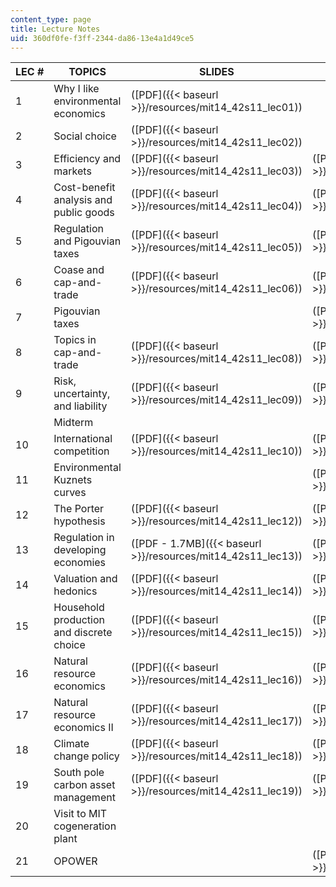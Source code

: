 ```yaml
---
content_type: page
title: Lecture Notes
uid: 360df0fe-f3ff-2344-da86-13e4a1d49ce5
---
```


| LEC # | TOPICS | SLIDES | NOTES |
| --- | --- | --- | --- |
| 1 | Why I like environmental economics | ([PDF]({{< baseurl >}}/resources/mit14_42s11_lec01)) | &nbsp; |
| 2 | Social choice | ([PDF]({{< baseurl >}}/resources/mit14_42s11_lec02)) | &nbsp; |
| 3 | Efficiency and markets | ([PDF]({{< baseurl >}}/resources/mit14_42s11_lec03)) | ([PDF]({{< baseurl >}}/resources/mit14_42s11_note03)) |
| 4 | Cost-benefit analysis and public goods | ([PDF]({{< baseurl >}}/resources/mit14_42s11_lec04)) | ([PDF]({{< baseurl >}}/resources/mit14_42s11_note04)) |
| 5 | Regulation and Pigouvian taxes | ([PDF]({{< baseurl >}}/resources/mit14_42s11_lec05)) | ([PDF]({{< baseurl >}}/resources/mit14_42s11_note05)) |
| 6 | Coase and cap-and-trade | ([PDF]({{< baseurl >}}/resources/mit14_42s11_lec06)) | ([PDF]({{< baseurl >}}/resources/mit14_42s11_note06)) |
| 7 | Pigouvian taxes | &nbsp; | ([PDF]({{< baseurl >}}/resources/mit14_42s11_note07)) |
| 8 | Topics in cap-and-trade | ([PDF]({{< baseurl >}}/resources/mit14_42s11_lec08)) | ([PDF]({{< baseurl >}}/resources/mit14_42s11_note08)) |
| 9 | Risk, uncertainty, and liability | ([PDF]({{< baseurl >}}/resources/mit14_42s11_lec09)) | ([PDF]({{< baseurl >}}/resources/mit14_42s11_note09)) |
| &nbsp; | Midterm | &nbsp; |
| 10 | International competition | ([PDF]({{< baseurl >}}/resources/mit14_42s11_lec10)) | ([PDF]({{< baseurl >}}/resources/mit14_42s11_note10)) |
| 11 | Environmental Kuznets curves | &nbsp; | ([PDF]({{< baseurl >}}/resources/mit14_42s11_note11)) |
| 12 | The Porter hypothesis | ([PDF]({{< baseurl >}}/resources/mit14_42s11_lec12)) | ([PDF]({{< baseurl >}}/resources/mit14_42s11_note12)) |
| 13 | Regulation in developing economies | ([PDF - 1.7MB]({{< baseurl >}}/resources/mit14_42s11_lec13)) | ([PDF]({{< baseurl >}}/resources/mit14_42s11_note13)) |
| 14 | Valuation and hedonics | ([PDF]({{< baseurl >}}/resources/mit14_42s11_lec14)) | ([PDF]({{< baseurl >}}/resources/mit14_42s11_note14)) |
| 15 | Household production and discrete choice | ([PDF]({{< baseurl >}}/resources/mit14_42s11_lec15)) | ([PDF]({{< baseurl >}}/resources/mit14_42s11_note15)) |
| 16 | Natural resource economics | ([PDF]({{< baseurl >}}/resources/mit14_42s11_lec16)) | ([PDF]({{< baseurl >}}/resources/mit14_42s11_note16)) |
| 17 | Natural resource economics II | ([PDF]({{< baseurl >}}/resources/mit14_42s11_lec17)) | ([PDF]({{< baseurl >}}/resources/mit14_42s11_note17)) |
| 18 | Climate change policy | ([PDF]({{< baseurl >}}/resources/mit14_42s11_lec18)) | ([PDF]({{< baseurl >}}/resources/mit14_42s11_note18)) |
| 19 | South pole carbon asset management | ([PDF]({{< baseurl >}}/resources/mit14_42s11_lec19)) | ([PDF]({{< baseurl >}}/resources/mit14_42s11_note19)) |
| 20 | Visit to MIT cogeneration plant | &nbsp; |
| 21 | OPOWER | &nbsp; | ([PDF]({{< baseurl >}}/resources/mit14_42s11_note21))